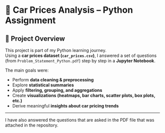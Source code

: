 # 🚗 Car Prices Analysis – Python Assignment

## 📌 Project Overview
This project is part of my Python learning journey.  
Using a **car prices dataset (`car_prices.csv`)**, I answered a set of questions (from `Problem_Statement_Python.pdf`) step by step in a **Jupyter Notebook**.  

The main goals were:
- Perform **data cleaning & preprocessing**
- Explore **statistical summaries**
- Apply **filtering, grouping, and aggregations**
- Create **visualizations (heatmaps, bar charts, scatter plots, box plots, etc.)**
- Derive meaningful **insights about car pricing trends**

---
I have also answered the questions that are asked in the PDF file that was attached in the repository.
